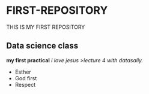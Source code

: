 # FIRST-REPOSITORY
THIS IS MY FIRST REPOSITORY
## Data science class
**my first practical**
*i love jesus*
*>lecture 4 with datasally.*
- Esther
- God first
- Respect
